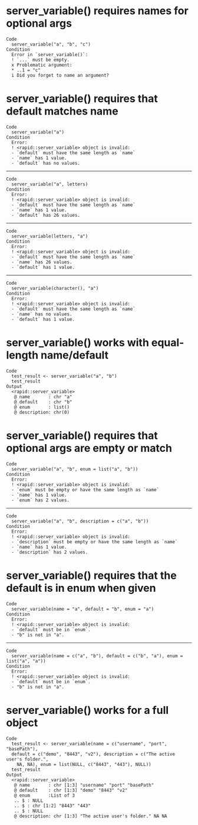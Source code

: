 # server_variable() requires names for optional args

    Code
      server_variable("a", "b", "c")
    Condition
      Error in `server_variable()`:
      ! `...` must be empty.
      x Problematic argument:
      * ..1 = "c"
      i Did you forget to name an argument?

# server_variable() requires that default matches name

    Code
      server_variable("a")
    Condition
      Error:
      ! <rapid::server_variable> object is invalid:
      - `default` must have the same length as `name`
      - `name` has 1 value.
      - `default` has no values.

---

    Code
      server_variable("a", letters)
    Condition
      Error:
      ! <rapid::server_variable> object is invalid:
      - `default` must have the same length as `name`
      - `name` has 1 value.
      - `default` has 26 values.

---

    Code
      server_variable(letters, "a")
    Condition
      Error:
      ! <rapid::server_variable> object is invalid:
      - `default` must have the same length as `name`
      - `name` has 26 values.
      - `default` has 1 value.

---

    Code
      server_variable(character(), "a")
    Condition
      Error:
      ! <rapid::server_variable> object is invalid:
      - `default` must have the same length as `name`
      - `name` has no values.
      - `default` has 1 value.

# server_variable() works with equal-length name/default

    Code
      test_result <- server_variable("a", "b")
      test_result
    Output
      <rapid::server_variable>
       @ name       : chr "a"
       @ default    : chr "b"
       @ enum       : list()
       @ description: chr(0) 

# server_variable() requires that optional args are empty or match

    Code
      server_variable("a", "b", enum = list("a", "b"))
    Condition
      Error:
      ! <rapid::server_variable> object is invalid:
      - `enum` must be empty or have the same length as `name`
      - `name` has 1 value.
      - `enum` has 2 values.

---

    Code
      server_variable("a", "b", description = c("a", "b"))
    Condition
      Error:
      ! <rapid::server_variable> object is invalid:
      - `description` must be empty or have the same length as `name`
      - `name` has 1 value.
      - `description` has 2 values.

# server_variable() requires that the default is in enum when given

    Code
      server_variable(name = "a", default = "b", enum = "a")
    Condition
      Error:
      ! <rapid::server_variable> object is invalid:
      - `default` must be in `enum`.
      - "b" is not in "a".

---

    Code
      server_variable(name = c("a", "b"), default = c("b", "a"), enum = list("a", "a"))
    Condition
      Error:
      ! <rapid::server_variable> object is invalid:
      - `default` must be in `enum`.
      - "b" is not in "a".

# server_variable() works for a full object

    Code
      test_result <- server_variable(name = c("username", "port", "basePath"),
      default = c("demo", "8443", "v2"), description = c("The active user's folder.",
        NA, NA), enum = list(NULL, c("8443", "443"), NULL))
      test_result
    Output
      <rapid::server_variable>
       @ name       : chr [1:3] "username" "port" "basePath"
       @ default    : chr [1:3] "demo" "8443" "v2"
       @ enum       :List of 3
       .. $ : NULL
       .. $ : chr [1:2] "8443" "443"
       .. $ : NULL
       @ description: chr [1:3] "The active user's folder." NA NA

